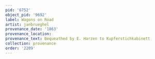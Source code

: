 ```yaml
---
pid: '6752'
object_pid: '9692'
label: Wagons on Road
artist: janbrueghel
provenance_date: '1863'
provenance_location:
provenance_text: Bequeathed by E. Harzen to Kupferstichkabinett
collection: provenance
order: '2209'
---
```

